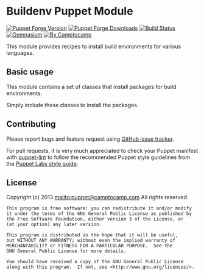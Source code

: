 # Buildenv Puppet Module

[![Puppet Forge Version](http://img.shields.io/puppetforge/v/camptocamp/buildenv.svg)](https://forge.puppetlabs.com/camptocamp/buildenv)
[![Puppet Forge Downloads](http://img.shields.io/puppetforge/dt/camptocamp/buildenv.svg)](https://forge.puppetlabs.com/camptocamp/buildenv)
[![Build Status](https://img.shields.io/travis/camptocamp/puppet-buildenv/master.svg)](https://travis-ci.org/camptocamp/puppet-buildenv)
[![Gemnasium](https://img.shields.io/gemnasium/camptocamp/puppet-buildenv.svg)](https://gemnasium.com/camptocamp/puppet-buildenv)
[![By Camptocamp](https://img.shields.io/badge/by-camptocamp-fb7047.svg)](http://www.camptocamp.com)

This module provides recipes to install build environments for various languages.

## Basic usage

This module contains a set of classes that install packages for build environments.

Simply include these classes to install the packages.

## Contributing

Please report bugs and feature request using [GitHub issue
tracker](https://github.com/camptocamp/puppet-ruby/issues).

For pull requests, it is very much appreciated to check your Puppet manifest
with [puppet-lint](https://github.com/rodjek/puppet-lint) to follow the recommended Puppet style guidelines from the
[Puppet Labs style guide](http://docs.puppetlabs.com/guides/style_guide.html).

## License

Copyright (c) 2013 <mailto:puppet@camptocamp.com> All rights reserved.

    This program is free software: you can redistribute it and/or modify
    it under the terms of the GNU General Public License as published by
    the Free Software Foundation, either version 3 of the License, or
    (at your option) any later version.
    
    This program is distributed in the hope that it will be useful,
    but WITHOUT ANY WARRANTY; without even the implied warranty of
    MERCHANTABILITY or FITNESS FOR A PARTICULAR PURPOSE.  See the
    GNU General Public License for more details.
    
    You should have received a copy of the GNU General Public License
    along with this program.  If not, see <http://www.gnu.org/licenses/>.
